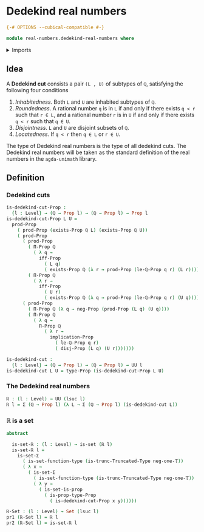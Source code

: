 # Dedekind real numbers

```agda
{-# OPTIONS --cubical-compatible #-}

module real-numbers.dedekind-real-numbers where
```

<details><summary>Imports</summary>

```agda
open import elementary-number-theory.inequality-rational-numbers
open import elementary-number-theory.rational-numbers

open import foundation.dependent-pair-types
open import foundation.disjunction
open import foundation.existential-quantification
open import foundation.logical-equivalences
open import foundation.negation
open import foundation.propositions
open import foundation.sets
open import foundation.truncated-types
open import foundation.universe-levels

open import foundation-core.truncation-levels
```

</details>

## Idea

A **Dedekind cut** consists a pair `(L , U)` of subtypes of `ℚ`, satisfying the
following four conditions

1. _Inhabitedness_. Both `L` and `U` are inhabited subtypes of `ℚ`.
2. _Roundedness_. A rational number `q` is in `L` if and only if there exists
   `q < r` such that `r ∈ L`, and a rational number `r` is in `U` if and only if
   there exists `q < r` such that `q ∈ U`.
3. _Disjointness_. `L` and `U` are disjoint subsets of `ℚ`.
4. _Locatedness_. If `q < r` then `q ∈ L` or `r ∈ U`.

The type of Dedekind real numbers is the type of all dedekind cuts. The Dedekind
real numbers will be taken as the standard definition of the real numbers in the
`agda-unimath` library.

## Definition

### Dedekind cuts

```agda
is-dedekind-cut-Prop :
  {l : Level} → (ℚ → Prop l) → (ℚ → Prop l) → Prop l
is-dedekind-cut-Prop L U =
  prod-Prop
    ( prod-Prop (exists-Prop ℚ L) (exists-Prop ℚ U))
    ( prod-Prop
      ( prod-Prop
        ( Π-Prop ℚ
          ( λ q →
            iff-Prop
              ( L q)
              ( exists-Prop ℚ (λ r → prod-Prop (le-ℚ-Prop q r) (L r)))))
        ( Π-Prop ℚ
          ( λ r →
            iff-Prop
              ( U r)
              ( exists-Prop ℚ (λ q → prod-Prop (le-ℚ-Prop q r) (U q))))))
      ( prod-Prop
        ( Π-Prop ℚ (λ q → neg-Prop (prod-Prop (L q) (U q))))
        ( Π-Prop ℚ
          ( λ q →
            Π-Prop ℚ
              ( λ r →
                implication-Prop
                  ( le-ℚ-Prop q r)
                  ( disj-Prop (L q) (U r)))))))

is-dedekind-cut :
  {l : Level} → (ℚ → Prop l) → (ℚ → Prop l) → UU l
is-dedekind-cut L U = type-Prop (is-dedekind-cut-Prop L U)
```

### The Dedekind real numbers

```agda
ℝ : (l : Level) → UU (lsuc l)
ℝ l = Σ (ℚ → Prop l) (λ L → Σ (ℚ → Prop l) (is-dedekind-cut L))
```

### ℝ is a set

```agda
abstract

  is-set-ℝ : (l : Level) → is-set (ℝ l)
  is-set-ℝ l =
    is-set-Σ
      ( is-set-function-type (is-trunc-Truncated-Type neg-one-𝕋))
      ( λ x →
        ( is-set-Σ
          ( is-set-function-type (is-trunc-Truncated-Type neg-one-𝕋))
          ( λ y →
            ( is-set-is-prop
              ( is-prop-type-Prop
                ( is-dedekind-cut-Prop x y))))))

ℝ-Set : (l : Level) → Set (lsuc l)
pr1 (ℝ-Set l) = ℝ l
pr2 (ℝ-Set l) = is-set-ℝ l
```
